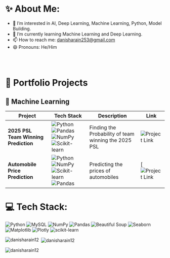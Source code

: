 <!-- <h1 align="center">Hello 👋 Myself Danish Karim<h1/> -->

   
  
# ✨ About Me: 
- 👀 I’m interested in AI, Deep Learning, Machine Learning, Python, Model Building.
- 🌱 I’m currently learning Machine Learning and Deep Learning.
- 📫 How to reach me: danisharain253@gmail.com
- 😄 Pronouns: He/Him  



<br></br>

# 🚀 Portfolio Projects

## 🤖 Machine Learning
| Project | Tech Stack | Description | Link |
|---------|------------|-------------|-----------|
| **2025 PSL Team Winning Prediction** | ![Python](https://img.shields.io/badge/Python-3776AB?logo=python&logoColor=white) ![Pandas](https://img.shields.io/badge/Pandas-150458?logo=pandas&logoColor=white) ![NumPy](https://img.shields.io/badge/NumPy-013243?logo=numpy&logoColor=white) ![Scikit-learn](https://img.shields.io/badge/scikit--learn-F7931E?logo=scikit-learn&logoColor=white) | Finding the Probability of team winning the 2025 PSL | ![Project Link](https://github.com/danisharain12/Machine-Learning-Projects/tree/main/PSL%202025%20Winner%20Prediction) |
| **Automobile Price Prediction** | ![Python](https://img.shields.io/badge/Python-3776AB?logo=python&logoColor=white) ![NumPy](https://img.shields.io/badge/NumPy-013243?logo=numpy&logoColor=white) ![Scikit-learn](https://img.shields.io/badge/scikit--learn-F7931E?logo=scikit-learn&logoColor=white) ![Pandas](https://img.shields.io/badge/Pandas-150458?logo=pandas&logoColor=white)  | Predicting the prices of automobiles | [![Project Link](https://github.com/danisharain12/Machine-Learning-Projects/tree/main/Automobile%20Price%20Prediction) |


# 💻 Tech Stack:

![Python](https://img.shields.io/badge/python-3670A0?style=for-the-badge&logo=python&logoColor=ffdd54)
![MySQL](https://img.shields.io/badge/mysql-%2300000f.svg?style=for-the-badge&logo=mysql&logoColor=white)
![NumPy](https://img.shields.io/badge/NumPy-%23013243.svg?style=for-the-badge&logo=numpy&logoColor=white)
![Pandas](https://img.shields.io/badge/Pandas-%23150458.svg?style=for-the-badge&logo=pandas&logoColor=white)
![Beautiful Soup](https://img.shields.io/badge/Beautiful%20Soup-%234EAA25.svg?style=for-the-badge&logoColor=white)
![Seaborn](https://img.shields.io/badge/Seaborn-%2343B02A.svg?style=for-the-badge&logoColor=white)
![Matplotlib](https://img.shields.io/badge/Matplotlib-%23F37626.svg?style=for-the-badge&logo=matplotlib&logoColor=white)
![Plotly](https://img.shields.io/badge/Plotly-%233F4F75.svg?style=for-the-badge&logo=plotly&logoColor=white)
![scikit-learn](https://img.shields.io/badge/scikit--learn-%23F7931E.svg?style=for-the-badge&logo=scikit-learn&logoColor=white)

<p><img align="left" src="https://github-readme-stats.vercel.app/api/top-langs?username=danisharain12&show_icons=true&locale=en&layout=compact" alt="danisharain12" /></p>

<p>&nbsp;<img align="center" src="https://github-readme-stats.vercel.app/api?username=danisharain12&show_icons=true&locale=en" alt="danisharain12" /></p>

<p><img align="center" src="https://github-readme-streak-stats.herokuapp.com/?user=danisharain12&" alt="danisharain12" /></p>

